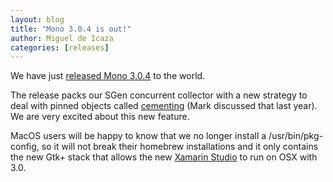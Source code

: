 ```yaml
---
layout: blog
title: "Mono 3.0.4 is out!"
author: Miguel de Icaza
categories: [releases]
---
```


We have just [released Mono 3.0.4](http://www.mono-project.com/Release_Notes_Mono_3.0#New_in_Mono_3.0.4) to the world.

The release packs our SGen concurrent collector with a new strategy to deal with pinned objects called [cementing](http://schani.wordpress.com/2012/12/18/sgen-write-barrier/) (Mark discussed that last year). We are very excited about this new feature.

MacOS users will be happy to know that we no longer install a /usr/bin/pkg-config, so it will not break their homebrew installations and it only contains the new Gtk+ stack that allows the new [Xamarin Studio](http://xamarin.com/studio) to run on OSX with 3.0.

